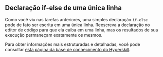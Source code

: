 ## Declaração if-else de uma única linha

Como você viu nas tarefas anteriores, uma simples declaração `if-else` pode de fato ser escrita em uma única linha. Reescreva a declaração no editor de código para que ela
caiba em uma linha, mas os resultados de sua execução permaneçam exatamente os mesmos.

Para obter informações mais estruturadas e detalhadas, você pode consultar [esta página da base de conhecimento do Hyperskill](https://hyperskill.org/learn/step/5932#simple-if-else?utm_source=jba&utm_medium=jba_courses_links).